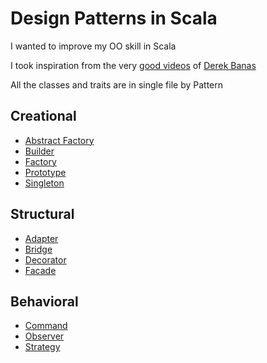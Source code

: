 
# Design Patterns in Scala

I wanted to improve my OO skill in Scala

I took inspiration from the very [good videos][1] of [Derek Banas][2]

All the classes and traits are in single file by Pattern

## Creational

 * [Abstract Factory](https://github.com/samidarko/scala-design-patterns/blob/master/src/main/scala/creational/AbstractFactoryPattern.scala)
 * [Builder](https://github.com/samidarko/scala-design-patterns/blob/master/src/main/scala/creational/BuilderPattern.scala)
 * [Factory](https://github.com/samidarko/scala-design-patterns/blob/master/src/main/scala/creational/FactoryPattern.scala)
 * [Prototype](https://github.com/samidarko/scala-design-patterns/blob/master/src/main/scala/creational/PrototypePattern.scala)
 * [Singleton](https://github.com/samidarko/scala-design-patterns/blob/master/src/main/scala/creational/SingletonPattern.scala)

## Structural

 * [Adapter](https://github.com/samidarko/scala-design-patterns/blob/master/src/main/scala/structural/AdapterPattern.scala)
 * [Bridge](https://github.com/samidarko/scala-design-patterns/blob/master/src/main/scala/structural/BridgePattern.scala)
 * [Decorator](https://github.com/samidarko/scala-design-patterns/blob/master/src/main/scala/structural/DecoratorPattern.scala)
 * [Facade](https://github.com/samidarko/scala-design-patterns/blob/master/src/main/scala/structural/FacadePattern.scala)

## Behavioral

 * [Command](https://github.com/samidarko/scala-design-patterns/blob/master/src/main/scala/behavioral/CommandPattern.scala)
 * [Observer](https://github.com/samidarko/scala-design-patterns/blob/master/src/main/scala/behavioral/ObserverPattern.scala)
 * [Strategy](https://github.com/samidarko/scala-design-patterns/blob/master/src/main/scala/behavioral/StrategyPattern.scala)



[1]: https://www.youtube.com/playlist?list=PLF206E906175C7E07
[2]: http://www.newthinktank.com/



